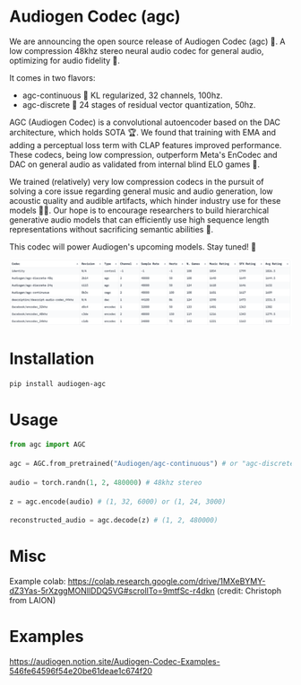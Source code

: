 # Audiogen Codec (agc)

We are announcing the open source release of Audiogen Codec (agc) 🎉. A low compression 48khz stereo neural audio codec for general audio, optimizing for audio fidelity 🎵.

It comes in two flavors:

- agc-continuous 🔄
KL regularized, 32 channels, 100hz.
- agc-discrete 🔢
24 stages of residual vector quantization, 50hz.

AGC (Audiogen Codec) is a convolutional autoencoder based on the DAC architecture, which holds SOTA 🏆. We found that training with EMA and adding a perceptual loss term with CLAP features improved performance. These codecs, being low compression, outperform Meta's EnCodec and DAC on general audio as validated from internal blind ELO games 🎲.

We trained (relatively) very low compression codecs in the pursuit of solving a core issue regarding general music and audio generation, low acoustic quality and audible artifacts, which hinder industry use for these models 🚫🎶. Our hope is to encourage researchers to build hierarchical generative audio models that can efficiently use high sequence length representations without sacrificing semantic abilities 🧠.


This codec will power Audiogen's upcoming models. Stay tuned! 🚀

![ELO Image](assets/elo.png)

# Installation
```sh
pip install audiogen-agc
```

# Usage
```python
from agc import AGC

agc = AGC.from_pretrained("Audiogen/agc-continuous") # or "agc-discrete"

audio = torch.randn(1, 2, 480000) # 48khz stereo

z = agc.encode(audio) # (1, 32, 6000) or (1, 24, 3000)

reconstructed_audio = agc.decode(z) # (1, 2, 480000)
```

# Misc

Example colab: https://colab.research.google.com/drive/1MXeBYMY-dZ3Yas-5rXzggMONIlDDQ5VG#scrollTo=9mtfSc-r4dkn (credit: Christoph from LAION)

# Examples

https://audiogen.notion.site/Audiogen-Codec-Examples-546fe64596f54e20be61deae1c674f20
